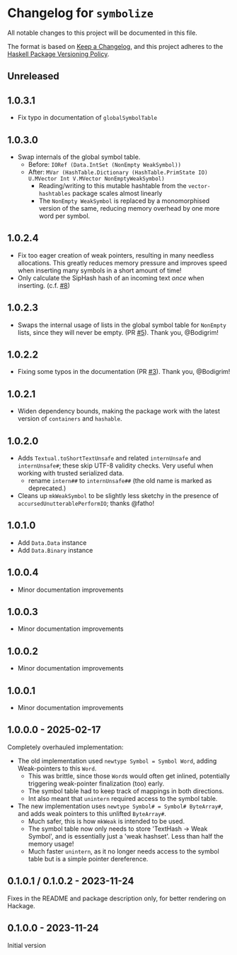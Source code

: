 # Changelog for `symbolize`

All notable changes to this project will be documented in this file.

The format is based on [Keep a Changelog](https://keepachangelog.com/en/1.0.0/),
and this project adheres to the
[Haskell Package Versioning Policy](https://pvp.haskell.org/).

## Unreleased

## 1.0.3.1

- Fix typo in documentation of `globalSymbolTable`

## 1.0.3.0

- Swap internals of the global symbol table.
  - Before: `IORef (Data.IntSet (NonEmpty WeakSymbol))`
  - After: `MVar (HashTable.Dictionary (HashTable.PrimState IO) U.MVector Int V.MVector NonEmptyWeakSymbol)`
    - Reading/writing to this mutable hashtable from the `vector-hashtables` package scales almost linearly
    - The `NonEmpty WeakSymbol` is replaced by a monomorphised version of the same, reducing memory overhead by one more word per symbol.

## 1.0.2.4

- Fix too eager creation of weak pointers, resulting in many needless allocations. This greatly reduces memory pressure and improves speed when inserting many symbols in a short amount of time! 
- Only calculate the SipHash hash of an incoming text _once_ when inserting. (c.f. [#8](https://github.com/Qqwy/haskell-symbolize/issues/8))

## 1.0.2.3

- Swaps the internal usage of lists in the global symbol table for `NonEmpty` lists, since they will never be empty. (PR [#5](https://github.com/Qqwy/haskell-symbolize/pull/5)). Thank you, @Bodigrim!

## 1.0.2.2

- Fixing some typos in the documentation (PR [#3](https://github.com/Qqwy/haskell-symbolize/pull/3)). Thank you, @Bodigrim!

## 1.0.2.1

- Widen dependency bounds, making the package work with the latest version of `containers` and `hashable`.

## 1.0.2.0

- Adds `Textual.toShortTextUnsafe` and related `internUnsafe` and `internUnsafe#`; these skip UTF-8 validity checks. Very useful when working with trusted serialized data.
  - rename `intern##` to `internUnsafe##` (the old name is marked as deprecated.)
- Cleans up `mkWeakSymbol` to be slightly less sketchy in the presence of `accursedUnutterablePerformIO`; thanks @fatho!

## 1.0.1.0

- Add `Data.Data` instance
- Add `Data.Binary` instance

## 1.0.0.4

- Minor documentation improvements

## 1.0.0.3

- Minor documentation improvements

## 1.0.0.2

- Minor documentation improvements

## 1.0.0.1

- Minor documentation improvements

## 1.0.0.0 - 2025-02-17

Completely overhauled implementation:
- The old implementation used `newtype Symbol = Symbol Word`, adding Weak-pointers to this `Word`.
  - This was brittle, since those `Word`s would often get inlined, potentially triggering weak-pointer finalization (too) early.
  - The symbol table had to keep track of mappings in both directions.
  - Int also meant that `unintern` required access to the symbol table.
- The new implementation uses `newtype Symbol# = Symbol# ByteArray#`, and adds weak pointers to this unlifted `ByteArray#`.
  - Much safer, this is how `mkWeak` is intended to be used.
  - The symbol table now only needs to store 'TextHash -> Weak Symbol', and is essentially just a 'weak hashset'. Less than half the memory usage!
  - Much faster `unintern`, as it no longer needs access to the symbol table but is a simple pointer dereference.

## 0.1.0.1 / 0.1.0.2 - 2023-11-24
Fixes in the README and package description only, for better rendering on Hackage.

## 0.1.0.0 - 2023-11-24
Initial version
